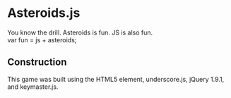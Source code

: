 # Asteroids.js
You know the drill. Asteroids is fun. JS is also fun.  
    var fun = js + asteroids;

## Construction
This game was built using the HTML5 <canvas> element, underscore.js, jQuery 1.9.1, and keymaster.js. 
